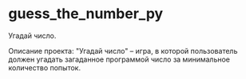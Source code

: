 # guess_the_number_py

Угадай число.

Описание проекта:
"Угадай число" – игра, в которой пользователь должен угадать загаданное программой
число за минимальное количество попыток.
